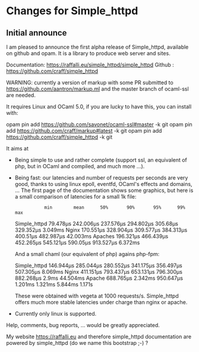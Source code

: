 # Changes for Simple_httpd

## Initial announce

I am pleased to announce the first alpha release of Simple_httpd, available on
github and opam. It is a library to produce web server and sites.

  Documentation: https://raffalli.eu/simple_httpd/simple_httpd
  Github       : https://github.com/craff/simple_httpd

WARNING: currently a version of markup with some PR submitted to
https://github.com/aantron/markup.ml and the master branch of ocaml-ssl are
needed.

It requires Linux and OCaml 5.0, if you are lucky to have this,
you can install with:

  opam pin add https://github.com/savonet/ocaml-ssl#master -k git
  opam pin add https://github.com/craff/markup#latest -k git
  opam pin add https://github.com/craff/simple_httpd -k git

It aims at

- Being simple to use and rather complete (support ssl, an equivalent of php,
  but in OCaml and compiled, and much more ...).

- Being fast: our latencies and number of requests per seconds are very good,
  thanks to using linux epoll, eventfd, OCaml's effects and domains, ...
  The first page of the documentation shows some graphics, but here is a small
  comparison of latencies for a small 1k file:

                 min        mean      50%       90%       95%      99%      max
  Simple_httpd  79.478µs 242.006µs 237.576µs 294.802µs 305.68µs 329.352µs  3.049ms
  Nginx        170.551µs 328.904µs 309.577µs 384.313µs 400.51µs 482.987µs 42.003ms
  Apaches      196.321µs 466.439µs 452.265µs 545.121µs 590.05µs 913.527µs  6.372ms

  And a small chaml (our equivalent of php) agains php-fpm:

  Simple_httpd 146.944µs 285.044µs 280.552µs 341.175µs 356.497µs 507.305µs  8.069ms
  Nginx        411.151µs 793.437µs 653.131µs 796.300µs 882.268µs     2.9ms 44.504ms
  Apache       688.765µs   2.342ms 950.647µs   1.201ms   1.321ms   5.844ms   1.171s

  These were obtained with vegeta at 1000 requests/s. Simple_httpd offers much
  more stable latencies under charge than nginx or apache.

- Currently only linux is supported.

Help, comments, bug reports, ... would be greatly appreciated.

My website https://raffalli.eu and therefore simple_httpd documentation are
powered by simple_httpd (do we name this bootstrap ;-) ?
